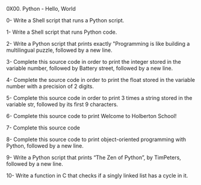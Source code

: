0X00. Python - Hello, World

0- Write a Shell script that runs a Python script.

1- Write a Shell script that runs Python code.

2- Write a Python script that prints exactly "Programming is like building a multilingual puzzle, followed by a new line.

3- Complete this source code in order to print the integer stored in the variable number, followed by Battery street, followed by a new line.

4- Complete the source code in order to print the float stored in the variable number with a precision of 2 digits.

5- Complete this source code in order to print 3 times a string stored in the variable str, followed by its first 9 characters.

6- Complete this source code to print Welcome to Holberton School!

7- Complete this source code

8- Complete this source code to print object-oriented programming with Python, followed by a new line.

9- Write a Python script that prints “The Zen of Python”, by TimPeters, followed by a new line.

10- Write a function in C that checks if a singly linked list has a cycle in it.

